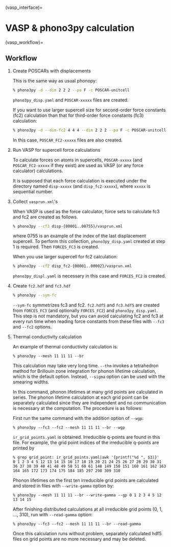 (vasp_interface)=

# VASP & phono3py calculation

(vasp_workflow)=

## Workflow

1. Create POSCARs with displacements

   This is the same way as usual phonopy:

   ```bash
   % phono3py -d --dim 2 2 2 --pa F -c POSCAR-unitcell
   ```

   `phono3py_disp.yaml` and `POSCAR-xxxxx` files are created.

   If you want to use larger supercell size for
   second-order force constants (fc2) calculation than that
   for third-order force constants (fc3) calculation:

   ```bash
   % phono3py -d --dim-fc2 4 4 4 --dim 2 2 2 --pa F -c POSCAR-unitcell
   ```

   In this case, `POSCAR_FC2-xxxxx` files are also created.

2. Run VASP for supercell force calculations

   To calculate forces on atoms in supercells, `POSCAR-xxxxx` (and
   `POSCAR_FC2-xxxxx` if they exist) are used as VASP (or any force
   calculator) calculations.

   It is supposed that each force calculation is executed under the
   directory named `disp-xxxxx` (and `disp_fc2-xxxxx`), where
   `xxxxx` is sequential number.

3. Collect `vasprun.xml`'s

   When VASP is used as the force calculator, force sets to calculate
   fc3 and fc2 are created as follows.

   ```bash
   % phono3py --cf3 disp-{00001..00755}/vasprun.xml
   ```

   where 0755 is an example of the index of the last displacement
   supercell. To perform this collection, `phono3py_disp.yaml` created at
   step 1 is required. Then `FORCES_FC3` is created.

   When you use larger supercell for fc2 calculation:

   ```bash
   % phono3py --cf2 disp_fc2-{00001..00002}/vasprun.xml
   ```

   `phono3py_displ.yaml` is necessary in this case and `FORCES_FC2` is
   created.

4. Create `fc2.hdf` and `fc3.hdf`

   ```bash
   % phono3py --sym-fc
   ```

   `--sym-fc` symmetrizes fc3 and fc2. `fc2.hdf5` and `fc3.hdf5`
   are created from `FORCES_FC3` (and
   optionally `FORCES_FC2`) and `phono3py_disp.yaml`. This step is
   not mandatory, but you can avoid calculating fc2 and fc3 at every
   run time when reading force constants from these files with
   `--fc3` and `--fc2` options.

5. Thermal conductivity calculation

   An example of thermal conductivity calculation is:

   ```
   % phono3py --mesh 11 11 11 --br
   ```

   This calculation may take very long time. `--thm` invokes a
   tetrahedron method for Brillouin zone integration for phonon
   lifetime calculation, which is the default option. Instead,
   `--sigma` option can be used with the smearing widths.

   In this command, phonon lifetimes at many grid points are
   calculated in series. The phonon lifetime calculation at each grid
   point can be separately calculated since they
   are independent and no communication is necessary at the
   computation. The procedure is as follows:

   First run the same command with the addition option of `--wgp`:

   ```
   % phono3py --fc3 --fc2 --mesh 11 11 11 --br --wgp
   ```

   `ir_grid_points.yaml` is obtained. Irreducible q-points are found in this
   file. For example, the grid point indices of the irreducible q-points are
   printed by

   ```
   % grep grid_point: ir_grid_points.yaml|awk '{printf("%d ", $3)}'
   0 1 2 3 4 5 12 13 14 15 16 17 18 19 20 21 24 25 26 27 28 29 30 31 36 37 38 39 40 41 48 49 50 51 60 61 148 149 150 151 160 161 162 163 164 165 172 173 174 175 184 185 297 298 309 310
   ```

   Phonon lifetimes on the first ten irreducible grid points are calculated and
   stored in files with `--write-gamma` option by:

   ```
   % phono3py --mesh 11 11 11 --br --write-gamma --gp 0 1 2 3 4 5 12 13 14 15
   ```

   After finishing distributed calculations at all irreducible grid points
   (0, 1, ..., 310), run with `--read-gamma` option:

   ```
   % phono3py --fc3 --fc2 --mesh 11 11 11 --br --read-gamma
   ```

   Once this calculation runs without problem, separately calculated
   hdf5 files on grid points are no more necessary and may be deleted.
